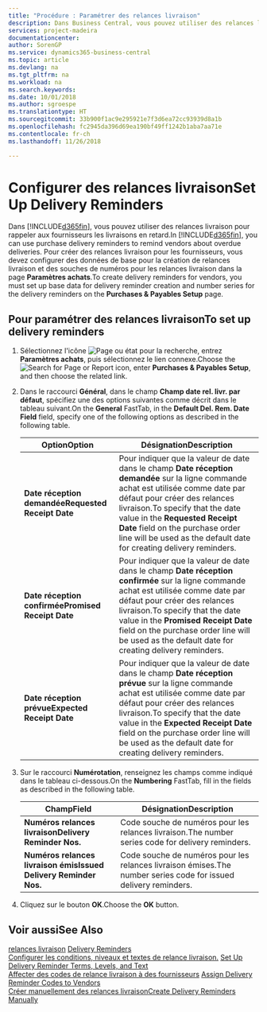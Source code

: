 ```yaml
---
title: "Procédure : Paramétrer des relances livraison"
description: Dans Business Central, vous pouvez utiliser des relances livraison pour rappeler aux fournisseurs les livraisons en retard.
services: project-madeira
documentationcenter: 
author: SorenGP
ms.service: dynamics365-business-central
ms.topic: article
ms.devlang: na
ms.tgt_pltfrm: na
ms.workload: na
ms.search.keywords: 
ms.date: 10/01/2018
ms.author: sgroespe
ms.translationtype: HT
ms.sourcegitcommit: 33b900f1ac9e295921e7f3d6ea72cc93939d8a1b
ms.openlocfilehash: fc2945da396d69ea190bf49ff1242b1aba7aa71e
ms.contentlocale: fr-ch
ms.lasthandoff: 11/26/2018

---
```

# <a name="set-up-delivery-reminders"></a><span data-ttu-id="0f4e2-103">Configurer des relances livraison</span><span class="sxs-lookup"><span data-stu-id="0f4e2-103">Set Up Delivery Reminders</span></span>
<span data-ttu-id="0f4e2-104">Dans [!INCLUDE[d365fin](../../includes/d365fin_md.md)], vous pouvez utiliser des relances livraison pour rappeler aux fournisseurs les livraisons en retard.</span><span class="sxs-lookup"><span data-stu-id="0f4e2-104">In [!INCLUDE[d365fin](../../includes/d365fin_md.md)], you can use purchase delivery reminders to remind vendors about overdue deliveries.</span></span> <span data-ttu-id="0f4e2-105">Pour créer des relances livraison pour les fournisseurs, vous devez configurer des données de base pour la création de relances livraison et des souches de numéros pour les relances livraison dans la page **Paramètres achats**.</span><span class="sxs-lookup"><span data-stu-id="0f4e2-105">To create delivery reminders for vendors, you must set up base data for delivery reminder creation and number series for the delivery reminders on the **Purchases & Payables Setup** page.</span></span>  

## <a name="to-set-up-delivery-reminders"></a><span data-ttu-id="0f4e2-106">Pour paramétrer des relances livraison</span><span class="sxs-lookup"><span data-stu-id="0f4e2-106">To set up delivery reminders</span></span>  

1.  <span data-ttu-id="0f4e2-107">Sélectionnez l'icône ![Page ou état pour la recherche](../../media/ui-search/search_small.png "Page ou état pour la recherche"), entrez **Paramètres achats**, puis sélectionnez le lien connexe.</span><span class="sxs-lookup"><span data-stu-id="0f4e2-107">Choose the ![Search for Page or Report](../../media/ui-search/search_small.png "Search for Page or Report icon") icon, enter **Purchases & Payables Setup**, and then choose the related link.</span></span>  
2.  <span data-ttu-id="0f4e2-108">Dans le raccourci **Général**, dans le champ **Champ date rel. livr. par défaut**, spécifiez une des options suivantes comme décrit dans le tableau suivant.</span><span class="sxs-lookup"><span data-stu-id="0f4e2-108">On the **General** FastTab, in the **Default Del. Rem. Date Field** field, specify one of the following options as described in the following table.</span></span>  

    |<span data-ttu-id="0f4e2-109">Option</span><span class="sxs-lookup"><span data-stu-id="0f4e2-109">Option</span></span>|<span data-ttu-id="0f4e2-110">Désignation</span><span class="sxs-lookup"><span data-stu-id="0f4e2-110">Description</span></span>|  
    |----------------------------------|---------------------------------------|  
    |<span data-ttu-id="0f4e2-111">**Date réception demandée**</span><span class="sxs-lookup"><span data-stu-id="0f4e2-111">**Requested Receipt Date**</span></span>|<span data-ttu-id="0f4e2-112">Pour indiquer que la valeur de date dans le champ **Date réception demandée** sur la ligne commande achat est utilisée comme date par défaut pour créer des relances livraison.</span><span class="sxs-lookup"><span data-stu-id="0f4e2-112">To specify that the date value in the **Requested Receipt Date** field on the purchase order line will be used as the default date for creating delivery reminders.</span></span>|  
    |<span data-ttu-id="0f4e2-113">**Date réception confirmée**</span><span class="sxs-lookup"><span data-stu-id="0f4e2-113">**Promised Receipt Date**</span></span>|<span data-ttu-id="0f4e2-114">Pour indiquer que la valeur de date dans le champ **Date réception confirmée** sur la ligne commande achat est utilisée comme date par défaut pour créer des relances livraison.</span><span class="sxs-lookup"><span data-stu-id="0f4e2-114">To specify that the date value in the **Promised Receipt Date** field on the purchase order line will be used as the default date for creating delivery reminders.</span></span>|  
    |<span data-ttu-id="0f4e2-115">**Date réception prévue**</span><span class="sxs-lookup"><span data-stu-id="0f4e2-115">**Expected Receipt Date**</span></span>|<span data-ttu-id="0f4e2-116">Pour indiquer que la valeur de date dans le champ **Date réception prévue** sur la ligne commande achat est utilisée comme date par défaut pour créer des relances livraison.</span><span class="sxs-lookup"><span data-stu-id="0f4e2-116">To specify that the date value in the **Expected Receipt Date** field on the purchase order line will be used as the default date for creating delivery reminders.</span></span>|  

3.  <span data-ttu-id="0f4e2-117">Sur le raccourci **Numérotation**, renseignez les champs comme indiqué dans le tableau ci-dessous.</span><span class="sxs-lookup"><span data-stu-id="0f4e2-117">On the **Numbering** FastTab, fill in the fields as described in the following table.</span></span>  

    |<span data-ttu-id="0f4e2-118">Champ</span><span class="sxs-lookup"><span data-stu-id="0f4e2-118">Field</span></span>|<span data-ttu-id="0f4e2-119">Désignation</span><span class="sxs-lookup"><span data-stu-id="0f4e2-119">Description</span></span>|  
    |---------------------------------|---------------------------------------|  
    |<span data-ttu-id="0f4e2-120">**Numéros relances livraison**</span><span class="sxs-lookup"><span data-stu-id="0f4e2-120">**Delivery Reminder Nos.**</span></span>|<span data-ttu-id="0f4e2-121">Code souche de numéros pour les relances livraison.</span><span class="sxs-lookup"><span data-stu-id="0f4e2-121">The number series code for delivery reminders.</span></span>|  
    |<span data-ttu-id="0f4e2-122">**Numéros relances livraison émis**</span><span class="sxs-lookup"><span data-stu-id="0f4e2-122">**Issued Delivery Reminder Nos.**</span></span>|<span data-ttu-id="0f4e2-123">Code souche de numéros pour les relances livraison émises.</span><span class="sxs-lookup"><span data-stu-id="0f4e2-123">The number series code for issued delivery reminders.</span></span>|  

4.  <span data-ttu-id="0f4e2-124">Cliquez sur le bouton **OK**.</span><span class="sxs-lookup"><span data-stu-id="0f4e2-124">Choose the **OK** button.</span></span>  

## <a name="see-also"></a><span data-ttu-id="0f4e2-125">Voir aussi</span><span class="sxs-lookup"><span data-stu-id="0f4e2-125">See Also</span></span>  
 <span data-ttu-id="0f4e2-126">[relances livraison](delivery-reminders.md) </span><span class="sxs-lookup"><span data-stu-id="0f4e2-126">[Delivery Reminders](delivery-reminders.md) </span></span>  
 <span data-ttu-id="0f4e2-127">[Configurer les conditions, niveaux et textes de relance livraison.](how-to-set-up-delivery-reminder-terms-levels-and-text.md) </span><span class="sxs-lookup"><span data-stu-id="0f4e2-127">[Set Up Delivery Reminder Terms, Levels, and Text](how-to-set-up-delivery-reminder-terms-levels-and-text.md) </span></span>  
 <span data-ttu-id="0f4e2-128">[Affecter des codes de relance livraison à des fournisseurs](how-to-assign-delivery-reminder-codes-to-vendors.md) </span><span class="sxs-lookup"><span data-stu-id="0f4e2-128">[Assign Delivery Reminder Codes to Vendors](how-to-assign-delivery-reminder-codes-to-vendors.md) </span></span>  
 [<span data-ttu-id="0f4e2-129">Créer manuellement des relances livraison</span><span class="sxs-lookup"><span data-stu-id="0f4e2-129">Create Delivery Reminders Manually</span></span>](how-to-create-delivery-reminders-manually.md)

